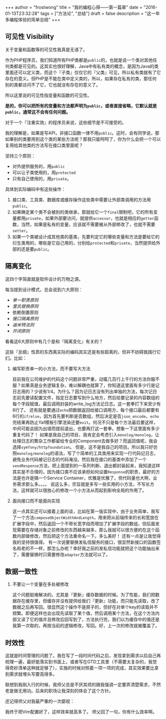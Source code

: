 +++
author = "frostwong"
title  = "我的编程心得——第一篇章"
date = "2016-01-13T23:32:28"
tags = ["方法论", "总结"]
draft = false
description = "这一年多编程体验的简单总结"
+++

## 可见性 Visibility

关于变量和函数等的可见性我真是无语了。

作为PHP程序员，我们知道所有PHP类都是`public`的，也就是说一个类对其他任何类都是可见的。这其实也很好理解，Java中有私有类的概念，是因为Java的类里面还可以定义类，而这个『子类』仅仅它的『父类』可见，所以私有类就有了它存在的意义。但PHP是不能在类中定义类的，所以，如果存在私有的类，那任何别的类都访问不了它，它也就没有存在的意义了。

所以这里说的可见性指变量和函数的可见性。

**是的，你可以把所有的变量和方法都声明为`public`，或者直接省略，它默认就是`public`，通常这不会有任何问题。**

对于一个『注重实效』的程序员来说，这些细节是不可接受的。

我的理解是，如果是写API，非接口函数一律不用`public`。这时，会有同学说，那如果别的类要用到这个类的某些方法呢？那我只能呵呵了，你为什么会把一个可以复用给其他类的方法写在接口类里面呢？

坚持三个原则：

- 对外提供服务的，用`public`
- 可以让子类使用的，用`protected`
- 只有自己使用的，用`private`。

具体到实际编码中有这些操作：

1. 接口类、工具类、数据库或缓存操作这些类中需要让外部类调用的方法用`public`。
2. 如果确定某个类不会被别的类继承，那就给它一个`final`限制吧，它的所有变量都用`private`，如果外部要访问，就提供`accessor`，也就是相应的`getter`函数，当然，如果是私有的变量，应该就不需要被从外部修改了，也就不需要`setter`。
3. 如果一个类被设计成其他类的基类，先要判定它的哪些变量和方法是要给它的衍生类用的，哪些是它自己用的，分别给`protected`和`private`，当然提供给外部的还是要`public`。

## 隔离变化

这四个字简直就是软件设计的万物之源。

每当提到设计模式，总会说到六大原则：

* _单一职责原则_
* _里氏替换原则_
* 依赖倒置原则
* _接口隔离原则_
* _迪米特法则_
* _开闭原则_

看看这6大原则中有几个是和『隔离变化』有关的？

这些『总纲』性质的东西离实际的编码其实还是有些距离的，但并不妨碍我践行它们。比如：

1. 编写职责单一的小方法，而不要写大方法

    目前我在公司维护的代码这个问题非常严重，动辄几百行上千行的方法你服不服？如果真是业务逻辑复杂，难以解耦也就算了，你知道这里面有多少行是记日志用的？少说有1/4。为什么？因为记日志没有列出单独的方法，每次记日志前先要读配置文件，指定日志要写到什么地方，然后给要记录的内容数组的每个字段赋值，最后调用封装的write_log方法记日志。这一套拳打下来至少有8行了。
    还有就是要通过`echo`把数据返回给接口调用方，每个接口最后都要有6行的`if/else`，因为首先要判断是否数组，然后决定是否`json_encode`，`echo`完结果再防止Yaf模板引擎渲染还要`exit`。何况不只是每个方法最后要这样，中间可能会因为出错而提前退出，也要再打这一套拳。想象一下这里面有多少重复代码了！
    如果是我自己的项目，我肯定会考虑引入`monolog/monolog`，让处理日志的繁杂工作都留给专业的Component去做多好？而返回值呢，我会选择`symfony/httpfoundation`。
    但是，这不是我自己的项目。所以我只好仿照`monolog/monolog`的语法，写了个简单的工具类用来实现一行代码记日志，避免业务代码被记日志的代码淹没。然后我在接口的基类中添加了一个`sendResponse`方法，把上面提到的一系列判断、退出都封装起来，我知道这样其实是不合理的，因为接口类不应该承担如何设置`Response`的职责，最好的方法是也许是搞一个Service Container，优雅是优雅了，但代码量也大啊，业务需求那么多。。。。
    说这么多，宗旨就是多写一些实用的小方法，不写长方法，这样就可以很放心的修改一个小方法从而起到影响全局的作用了。

2. 面向接口而不是面向实现

    这一点其实还可以接着上面的谈，比如在第一版实现中，由于业务简单，我写了一个方法`composeObjectWidthAndLength`，用来把从前端传来的长和宽放在扩展字段中，然后返回一个不带长宽字段而增加了扩展字段的数组，但后面发现需要在存储对象之前修改的东西越来越多，那么我就可以很方便的在这个函数内部做修改，然后把这个方法重命名一下。多么美好！
    还有一点是让我觉得我的坚持很值得。
    有一次说要替换发私信服务的接口，很显然新接口的函数签名和老的不一样，那怎么办呢？幸好我之前的发私信功能就把这个功能抽出来了，需要替换时只需要修改`adapter`方法就可以了。
 
## 数据一致性
   
1. 不要让一个变量在多处被修改

    这个问题挺难解决的。尤其是『更新』缓存数据的时候。为了性能，我们把数据存在缓存里，但缓存并没有提供给我们『更新』功能，而只能先读取，改了数据之后再写回。很显然这个操作不是原子的，但好在对单个key的读取并不频繁。即便这样也会出现先读取了某个值，然后调用某个方法，在这个方法内部又读了它的值并且修改后回写到了，方法执行完，我们以为缓存中的值还是我第一次取的，再按当前的逻辑修改，写回。好，上一次的修改就被覆盖了。

## 时效性

这就是时间管理的问题了。我在写了一段时间代码之后，发现拿到需求以后自己再梳理一遍，最好能落实到书面上，或者写在GTD工具里（不需要太复杂的，我觉得奇妙清单这种就足够了），实施的时候对照着一项一项的完成，其实效果要比拿到需求就埋头写要高得多。

联想到我刚入行的时候，我师父总是不厌其烦的跟我强调一定要弄清楚需求，不然老是做无用功。后来的职场让我深刻的体会了这个方针。

还记得师父对我最严重的一次鄙视：

我终于把Vim配置好了，这样效率就高多了。
师父回了一句，你有什么效率啊。

